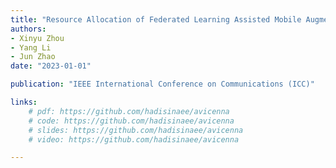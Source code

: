 ```yaml
---
title: "Resource Allocation of Federated Learning Assisted Mobile Augmented Reality System in the Metaverse"
authors:
- Xinyu Zhou
- Yang Li
- Jun Zhao
date: "2023-01-01"

publication: "IEEE International Conference on Communications (ICC)"

links:
    # pdf: https://github.com/hadisinaee/avicenna
    # code: https://github.com/hadisinaee/avicenna
    # slides: https://github.com/hadisinaee/avicenna
    # video: https://github.com/hadisinaee/avicenna

---
```


